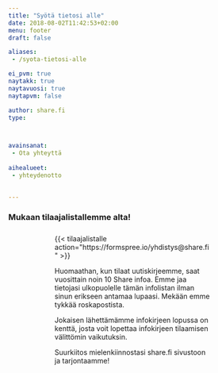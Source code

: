 ```yaml
---
title: "Syötä tietosi alle"
date: 2018-08-02T11:42:53+02:00
menu: footer
draft: false

aliases:
 - /syota-tietosi-alle

ei_pvm: true
naytakk: true
naytavuosi: true
naytapvm: false

author: share.fi
type: 



avainsanat:
 - Ota yhteyttä
 
aihealueet:
 - yhteydenotto
 

---
```



<h3>Mukaan tilaajalistallemme alta!</h3>
<div style="margin: 25px auto; display:block;width:450px;width:33vw;">
{{< tilaajalistalle action="https://formspree.io/yhdistys@share.fi" >}}

<p>Huomaathan, kun tilaat uutiskirjeemme, saat vuosittain noin 10 Share infoa. Emme jaa tietojasi ulkopuolelle tämän infolistan ilman sinun erikseen antamaa lupaasi. Mekään emme tykkää roskapostista.</p>
<p>Jokaisen lähettämämme infokirjeen lopussa on kenttä, josta voit lopettaa infokirjeen tilaamisen välittömin vaikutuksin.</p>
<p>Suurkiitos mielenkiinnostasi share.fi sivustoon ja tarjontaamme!</p>
</div>
